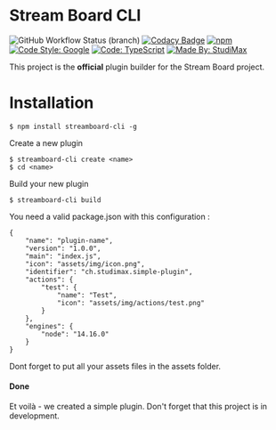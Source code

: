 # Stream Board CLI
![GitHub Workflow Status (branch)](https://img.shields.io/github/workflow/status/studimax/streamboard-cli/CodeQL)
[![Codacy Badge](https://api.codacy.com/project/badge/Grade/ba0fe6b62c2748babe7b6347f6f02c53)](https://app.codacy.com/gh/studimax/streamboard-cli?utm_source=github.com&utm_medium=referral&utm_content=studimax/streamboard-cli&utm_campaign=Badge_Grade_Settings)
[![npm](https://img.shields.io/npm/v/streamboard-cli)](https://www.npmjs.com/package/streamboard-cli)
[![Code Style: Google](https://img.shields.io/badge/code%20style-google-blueviolet.svg?logo=google&logoColor=white)](https://github.com/google/gts)
[![Code: TypeScript](https://img.shields.io/badge/made%20with-typescript-blue.svg?logo=typescript&logoColor=white)](https://github.com/microsoft/TypeScript)
[![Made By: StudiMax](https://img.shields.io/badge/made%20by-studimax-red.svg)](https://github.com/studimax)


This project is the **official** plugin builder for the Stream Board project.

# Installation

    $ npm install streamboard-cli -g
Create a new plugin

    $ streamboard-cli create <name> 
    $ cd <name>
Build your new plugin   

    $ streamboard-cli build

You need a valid package.json with this configuration :

    {
        "name": "plugin-name",
        "version": "1.0.0",
        "main": "index.js",
        "icon": "assets/img/icon.png",
        "identifier": "ch.studimax.simple-plugin",
        "actions": {
            "test": {
                "name": "Test",
                "icon": "assets/img/actions/test.png"
            }
        },
        "engines": {
            "node": "14.16.0"
        }
    }

Dont forget to put all your assets files in the assets folder.

#### Done

Et voilà - we created a simple plugin. Don't forget that this project is in development.
